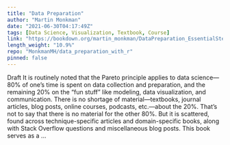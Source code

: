 ```yaml
---
title: "Data Preparation"
author: "Martin Monkman"
date: "2021-06-30T04:17:49Z"
tags: [Data Science, Visualization, Textbook, Course]
link: "https://bookdown.org/martin_monkman/DataPreparation_EssentialSteps/"
length_weight: "10.9%"
repo: "MonkmanMH/data_preparation_with_r"
pinned: false
---
```


Draft It is routinely noted that the Pareto principle applies to data science—80% of one’s time is spent on data collection and preparation, and the remaining 20% on the “fun stuff” like modeling, data visualization, and communication. There is no shortage of material—textbooks, journal articles, blog posts, online courses, podcasts, etc.—about the 20%. That’s not to say that there is no material for the other 80%. But it is scattered, found across technique-specific articles and domain-specific books, along with Stack Overflow questions and miscellaneous blog posts. This book serves as a ...
